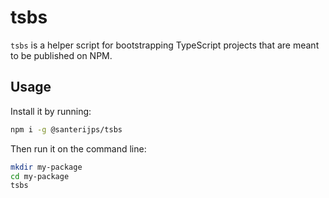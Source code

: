 # tsbs

`tsbs` is a helper script for bootstrapping TypeScript projects that are meant to be published on NPM.


## Usage

Install it by running:

```bash
npm i -g @santerijps/tsbs
```

Then run it on the command line:

```bash
mkdir my-package
cd my-package
tsbs
```
